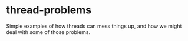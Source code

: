 # thread-problems

Simple examples of how threads can mess things up, and how we might deal with some of those problems.
